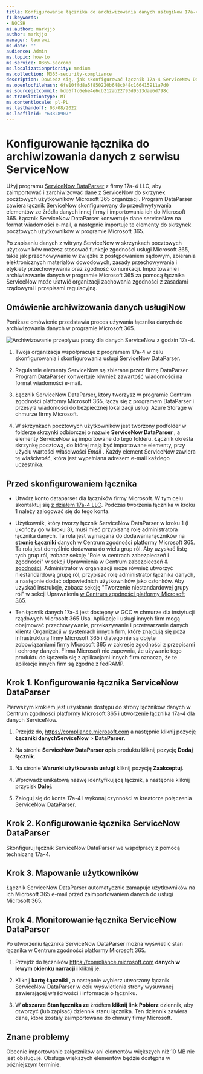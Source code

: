 ```yaml
---
title: Konfigurowanie łącznika do archiwizowania danych usługiNow 17a-4 DataParser w programie Microsoft 365
f1.keywords:
- NOCSH
ms.author: markjjo
author: markjjo
manager: laurawi
ms.date: ''
audience: Admin
ms.topic: how-to
ms.service: O365-seccomp
ms.localizationpriority: medium
ms.collection: M365-security-compliance
description: Dowiedz się, jak skonfigurować łącznik 17a-4 ServiceNow DataParser i używać go do importowania i archiwizowania danych ServiceNow w programie Microsoft 365.
ms.openlocfilehash: 6fe10ffd8a5f850220b648c048c166415911a7d0
ms.sourcegitcommit: bdd6ffc6ebe4e6cb212ab22793d9513dae6d798c
ms.translationtype: MT
ms.contentlocale: pl-PL
ms.lasthandoff: 03/08/2022
ms.locfileid: "63328907"
---
```

# <a name="set-up-a-connector-to-archive-data-from-servicenow"></a>Konfigurowanie łącznika do archiwizowania danych z serwisu ServiceNow

Użyj programu [ServiceNow DataParser](https://www.17a-4.com/dataparser/) z firmy 17a-4 LLC, aby zaimportować i zarchiwizować dane z ServiceNow do skrzynek pocztowych użytkowników Microsoft 365 organizacji. Program DataParser zawiera łącznik ServiceNow skonfigurowany do przechwytywania elementów ze źródła danych innej firmy i importowania ich do Microsoft 365. Łącznik ServiceNow DataParser konwertuje dane serviceNow na format wiadomości e-mail, a następnie importuje te elementy do skrzynek pocztowych użytkowników w programie Microsoft 365.

Po zapisaniu danych z witryny ServiceNow w skrzynkach pocztowych użytkowników możesz stosować funkcje zgodności usługi Microsoft 365, takie jak przechowywanie w związku z postępowaniem sądowym, zbierania elektronicznych materiałów dowodowych, zasady przechowywania i etykiety przechowywania oraz zgodność komunikacji. Importowanie i archiwizowanie danych w programie Microsoft 365 za pomocą łącznika ServiceNow może ułatwić organizacji zachowania zgodności z zasadami rządowymi i przepisami regulacyjną.

## <a name="overview-of-archiving-servicenow-data"></a>Omówienie archiwizowania danych usługiNow

Poniższe omówienie przedstawia proces używania łącznika danych do archiwizowania danych w programie Microsoft 365.

![Archiwizowanie przepływu pracy dla danych ServiceNow z godzin 17a-4.](../media/ServiceNowDataParserConnectorWorkflow.png)

1. Twoja organizacja współpracuje z programem 17a-4 w celu skonfigurowania i skonfigurowania usługi ServiceNow DataParser.

2. Regularnie elementy ServiceNow są zbierane przez firmę DataParser. Program DataParser konwertuje również zawartość wiadomości na format wiadomości e-mail.

3. Łącznik ServiceNow DataParser, który tworzysz w programie Centrum zgodności platformy Microsoft 365, łączy się z programem DataParser i przesyła wiadomości do bezpiecznej lokalizacji usługi Azure Storage w chmurze firmy Microsoft.

4. W skrzynkach pocztowych użytkowników jest tworzony podfolder w folderze skrzynki odbiorczej o nazwie **ServiceNow DataParser** , a elementy ServiceNow są importowane do tego folderu. Łącznik określa skrzynkę pocztową, do której mają być importowane elementy, przy użyciu wartości właściwości *Email* . Każdy element ServiceNow zawiera tę właściwość, która jest wypełniana adresem e-mail każdego uczestnika.

## <a name="before-you-set-up-a-connector"></a>Przed skonfigurowaniem łącznika

- Utwórz konto dataparser dla łączników firmy Microsoft. W tym celu skontaktuj się [z działem 17a-4 LLC](https://www.17a-4.com/contact/). Podczas tworzenia łącznika w kroku 1 należy zalogować się do tego konta.

- Użytkownik, który tworzy łącznik ServiceNow DataParser w kroku 1 (i ukończy go w kroku 3), musi mieć przypisaną rolę administratora łącznika danych. Ta rola jest wymagana do dodawania łączników na **stronie Łączniki** danych w Centrum zgodności platformy Microsoft 365. Ta rola jest domyślnie dodawana do wielu grup ról. Aby uzyskać listę tych grup ról, zobacz sekcję "Role w centrach zabezpieczeń i zgodności" w sekcji Uprawnienia w Centrum zabezpieczeń & [zgodności](../security/office-365-security/permissions-in-the-security-and-compliance-center.md#roles-in-the-security--compliance-center). Administrator w organizacji może również utworzyć niestandardową grupę ról, przypisać rolę administrator łącznika danych, a następnie dodać odpowiednich użytkowników jako członków. Aby uzyskać instrukcje, zobacz sekcję "Tworzenie niestandardowej grupy ról" w sekcji Uprawnienia [w Centrum zgodności platformy Microsoft 365](microsoft-365-compliance-center-permissions.md#create-a-custom-role-group).

- Ten łącznik danych 17a-4 jest dostępny w GCC w chmurze dla instytucji rządowych Microsoft 365 Usa. Aplikacje i usługi innych firm mogą obejmować przechowywanie, przekazywanie i przetwarzanie danych klienta Organizacji w systemach innych firm, które znajdują się poza infrastrukturą firmy Microsoft 365 i dlatego nie są objęte zobowiązaniami firmy Microsoft 365 w zakresie zgodności z przepisami i ochrony danych. Firma Microsoft nie zapewnia, że używanie tego produktu do łączenia się z aplikacjami innych firm oznacza, że te aplikacje innych firm są zgodne z fedRAMP.

## <a name="step-1-set-up-a-servicenow-dataparser-connector"></a>Krok 1. Konfigurowanie łącznika ServiceNow DataParser

Pierwszym krokiem jest uzyskanie dostępu do strony łączników danych w Centrum zgodności platformy Microsoft 365 i utworzenie łącznika 17a-4 dla danych ServiceNow.

1. Przejdź do, <https://compliance.microsoft.com> a następnie kliknij pozycję **Łączniki danychServiceNow** >  **DataParser**.

2. Na stronie **ServiceNow DataParser opis** produktu kliknij pozycję **Dodaj łącznik**.

3. Na stronie **Warunki użytkowania usługi** kliknij pozycję **Zaakceptuj**.

4. Wprowadź unikatową nazwę identyfikującą łącznik, a następnie kliknij przycisk **Dalej**.

5. Zaloguj się do konta 17a-4 i wykonaj czynności w kreatorze połączenia ServiceNow DataParser.

## <a name="step-2-configure-the-servicenow-dataparser-connector"></a>Krok 2. Konfigurowanie łącznika ServiceNow DataParser

Skonfiguruj łącznik ServiceNow DataParser we współpracy z pomocą techniczną 17a-4.

## <a name="step-3-map-users"></a>Krok 3. Mapowanie użytkowników

Łącznik ServiceNow DataParser automatycznie zamapuje użytkowników na ich Microsoft 365 e-mail przed zaimportowaniem danych do usługi Microsoft 365.

## <a name="step-4-monitor-the-servicenow-dataparser-connector"></a>Krok 4. Monitorowanie łącznika ServiceNow DataParser

Po utworzeniu łącznika ServiceNow DataParser można wyświetlić stan łącznika w Centrum zgodności platformy Microsoft 365.

1. Przejdź do łączników <https://compliance.microsoft.com> **danych w lewym okienku narracji i** kliknij je.

2. Kliknij **kartę Łączniki** , a następnie wybierz utworzony łącznik ServiceNow DataParser w celu wyświetlenia strony wysuwanej zawierającej właściwości i informacje o łączniku.

3. W **obszarze Stan łącznika ze** źródłem **kliknij link Pobierz** dziennik, aby otworzyć (lub zapisać) dziennik stanu łącznika. Ten dziennik zawiera dane, które zostały zaimportowane do chmury firmy Microsoft.

## <a name="known-issues"></a>Znane problemy

Obecnie importowanie załączników ani elementów większych niż 10 MB nie jest obsługuje. Obsługa większych elementów będzie dostępna w późniejszym terminie.
